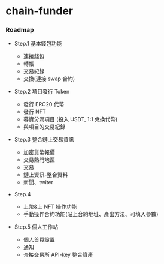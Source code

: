 # chain-funder

### Roadmap

- Step.1 基本錢包功能

  - 連接錢包
  - 轉帳
  - 交易紀錄
  - 交換(連接 swap 合約)

- Step.2 項目發行 Token

  - 發行 ERC20 代幣
  - 發行 NFT
  - 募資分潤項目 (投入 USDT, 1:1 兌換代幣)
  - 與項目的交易紀錄

- Step.3 整合鏈上交易資訊

  - 加密貨幣報價
  - 交易熱門地區
  - 交易
  - 鏈上資訊-整合資料
  - 新聞、twiter

- Step.4

  - 上幣&上 NFT 操作功能
  - 手動操作合約功能(貼上合約地址、產出方法、可填入參數)

- Step.5 個人工作站
  - 個人首頁設置
  - 通知
  - 介接交易所 API-key 整合資產
